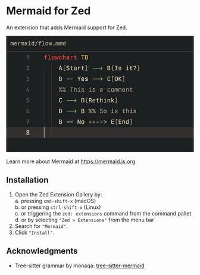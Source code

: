 # Mermaid for Zed

An extension that adds Mermaid support for Zed.

<img src="./img/syntax-highlight.png" alt="A snippet of Mermaid code in the Zed editor, with the syntax highlighted" />

Learn more about Mermaid at <https://mermaid.js.org>

## Installation

1. Open the Zed Extension Gallery by:<br />
  a. pressing `cmd-shift-x` (macOS)<br />
  b. or pressing `ctrl-shift-x` (Linux)<br />
  c. or triggering the `zed: extensions` command from the command pallet<br />
  d. or by selecting `"Zed > Extensions"` from the menu bar
2. Search for `"Mermaid"`.
3. Click `"Install"`.

## Acknowledgments

- Tree-sitter grammar by monaqa: [tree-sitter-mermaid](https://github.com/monaqa/tree-sitter-mermaid)
